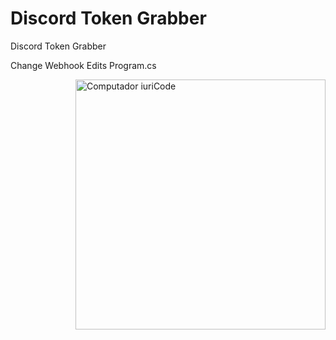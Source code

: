 # Discord Token Grabber
 Discord Token Grabber

Change Webhook Edits Program.cs

<img src="https://antiscan.me/images/result/PvKK47wcu4Vu.png" min-width="400px" max-width="400px" width="400px" align="right" alt="Computador iuriCode">
